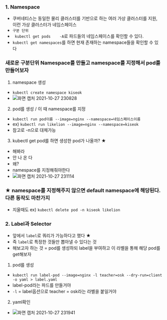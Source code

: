### 1. Namespace
- 쿠버네티스는 동일한 물리 클러스터를 기반으로 하는 여러 가상 클러스터를 지원, 이런 가상 클러스터가 네임스페이스
- `구분 단위`
- `	kubectl get	pods	-A`로 파드들의 네임스페이스를 확인할 수 있다.
- `kubectl get namespaces`를 하면 현재 존재하는 namespace들을 확인할 수 있다

### 새로운 구분단위 Namespace를 만들고 namespace를 지정해서 pod를 만들어보자
1. namespace 생성
- `kubectl create namespace kiseok`
- ![화면 캡처 2021-10-27 230828](https://user-images.githubusercontent.com/62214428/139082435-8b6f5118-3d2d-4282-95a2-118a5d35b417.png)

2. pod를 생성 / 이 때 namespace를 지정
- `kubectl run pod이름 --image=nginx --namespace=네임스페이스이름`
- ex) `kubectl run likelion --image=nginx --namespace=kiseok`
- 참고로 -n으로 대체가능

3. kubectl get pod를 하면 생성한 pod가 나올까? ★
- 해봐라 
- 안 나 온 다
- 왜?
- namespace를 지정해줘야한다
- ![화면 캡처 2021-10-27 231114](https://user-images.githubusercontent.com/62214428/139082907-057c9d58-f1c3-4dd9-93d9-0a350ef12c11.png)
### ★ namespace를 지정해주지 않으면 default namespace에 해당된다. 다른 동작도 마찬가지
- 지울때도 ex) `kubectl delete pod -n kiseok likelion`


### 2. Label과 Selector
- 앞에서 `label`로 쿼리가 가능하다고 했다 ★
- 즉 `label`로 특정한 것들만 뽑아낼 수 있다는 것
- 해보고자 하는 것  = pod를 생성하되 label을 부여하고 이 라벨을 통해 해당 pod를 get해보자
1. pod를 생성
- `kubectl run label-pod --image=nginx -l teacher=osk --dry-run=client -o yaml > label.yaml`
- label-pod라는 파드를 만들거야
- `-l` = label옵션으로 teacher = osk라는 라벨을 붙일거야
2. yaml확인
- ![화면 캡처 2021-10-27 231941](https://user-images.githubusercontent.com/62214428/139084453-eb590cb7-8e45-4afe-b893-1201623ab618.png)












